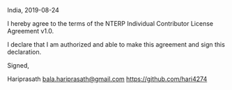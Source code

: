 India, 2019-08-24

I hereby agree to the terms of the NTERP Individual Contributor License
Agreement v1.0.

I declare that I am authorized and able to make this agreement and sign this
declaration.

Signed,

Hariprasath bala.hariprasath@gmail.com https://github.com/hari4274